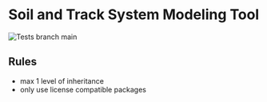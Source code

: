 # Soil and Track System Modeling Tool

![Tests branch main](https://github.com/StemVibrations/gmsh_utils/actions/workflows/tests.yml/badge.svg)


## Rules

- max 1 level of inheritance
- only use license compatible packages

